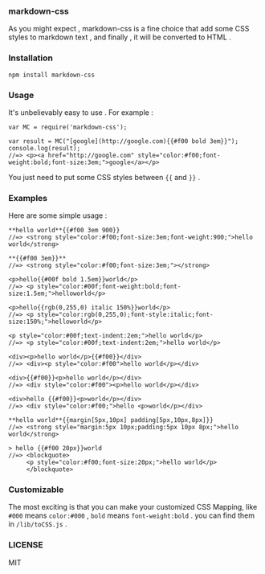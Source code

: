 ### markdown-css ###

As you might expect , markdown-css is a fine choice that add some CSS styles to markdown text , and finally , it will be converted to HTML .

### Installation ###

    npm install markdown-css

### Usage ###

It's unbelievably easy to use . For example :

    var MC = require('markdown-css');

    var result = MC("[google](http://google.com){{#f00 bold 3em}}");
    console.log(result);
    //=> <p><a href="http://google.com" style="color:#f00;font-weight:bold;font-size:3em;">google</a></p>


You just need to put some CSS styles between `{{` and `}}` .

### Examples ###

Here are some simple usage :

    **hello world**{{#f00 3em 900}}
    //=> <strong style="color:#f00;font-size:3em;font-weight:900;">hello world</strong>

    **{{#f00 3em}}**
    //=> <strong style="color:#f00;font-size:3em;"></strong>

    <p>hello{{#00f bold 1.5em}}world</p>
    //=> <p style="color:#00f;font-weight:bold;font-size:1.5em;">helloworld</p>

    <p>hello{{rgb(0,255,0) italic 150%}}world</p>
    //=> <p style="color:rgb(0,255,0);font-style:italic;font-size:150%;">helloworld</p>

    <p style="color:#00f;text-indent:2em;">hello world</p>
    //=> <p style="color:#00f;text-indent:2em;">hello world</p>

    <div><p>hello world</p>{{#f00}}</div>
    //=> <div><p style="color:#f00">hello world</p></div>

    <div>{{#f00}}<p>hello world</p></div>
    //=> <div style="color:#f00"><p>hello world</p></div>

    <div>hello {{#f00}}<p>world</p></div>
    //=> <div style="color:#f00;">hello <p>world</p></div>

    **hello world**{{margin[5px,10px] padding[5px,10px,8px]}}
    //=> <strong style="margin:5px 10px;padding:5px 10px 8px;">hello world</strong>

    > hello {{#f00 20px}}world
    //=> <blockquote>
         <p style="color:#f00;font-size:20px;">hello world</p>
         </blockquote>

### Customizable ###

The most exciting is that you can make your customized CSS Mapping, like `#000` means `color:#000` , `bold` means `font-weight:bold` . you can find them in `/lib/toCSS.js` .
    

### LICENSE ###

MIT
